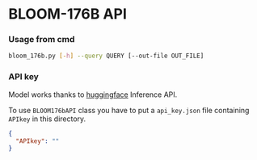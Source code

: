 # BLOOM-176B API

### Usage from cmd
```bash
bloom_176b.py [-h] --query QUERY [--out-file OUT_FILE]
```

### API key
Model works thanks to [huggingface](https://huggingface.co/settings/tokens) Inference API.

To use `BLOOM176bAPI` class you have to put a `api_key.json` file containing `APIkey` in this directory.
```json
{
  "APIkey": ""
}
```
